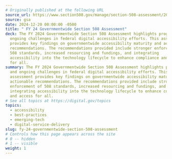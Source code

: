 ```yaml
---
# Originally published at the following URL
source_url: https://www.section508.gov/manage/section-508-assessment/2024/executive-summary/
source: gsa
date: 2024-12-20 00:00:00 -0500
title: " FY 24 Governmentwide Section 508 Assessment"
deck: The FY 2024 Governmentwide Section 508 Assessment highlights progress and
  ongoing challenges in federal digital accessibility efforts. This assessment
  provides key findings on governmentwide accessibility maturity and actionable
  recommendations. The recommendations provided include stronger enforcement of
  508 standards, increased resourcing and fundings, and integrating
  accessibility into the technology lifecycle to enhance compliance and access
  for all. 
summary: The FY 2024 Governmentwide Section 508 Assessment highlights progress
  and ongoing challenges in federal digital accessibility efforts. This
  assessment provides key findings on governmentwide accessibility maturity and
  actionable recommendations. The recommendations provided include stronger
  enforcement of 508 standards, increased resourcing and fundings, and
  integrating accessibility into the technology lifecycle to enhance compliance
  and access for all. 
# See all topics at https://digital.gov/topics
topics:
  - accessibility
  - best-practices
  - emerging-tech
  - digital-service-delivery
slug: fy-24-governmentwide-section-508-assessment
# Controls how this page appears across the site
# 0 -- hidden
# 1 -- visible
weight: 1
---
```

